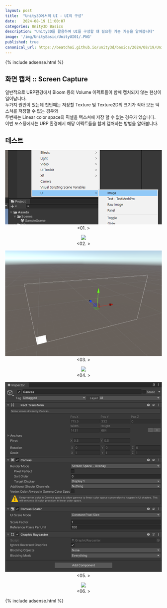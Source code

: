 ```yaml
---
layout: post
title:  "Unity3D에서의 UI - UI의 구성"
date:   2024-08-19 11:00:07
categories: Unity3D Basics
description: "Unity3D를 활용하여 UI를 구성할 떄 필요한 기본 기능을 알아봅니다"
image: '/img/UnityBasic/UnityUI01/.PNG'
published: true
canonical_url: https://beatchoi.github.io/unity3d/basics/2024/08/19/UnityUI01/
---
```

  
  
  {% include adsense.html %}
  
  
## 화면 캡처 :: Screen Capture  
일반적으로 URP환경에서 Bloom 등의 Volume 이펙트들이 함께 캡처되지 않는 현상이 일어납니다.  
두가지 원인이 있는데 첫번째는 저장할 Texture 및 Texture2D의 크기가 작아 모든 텍스쳐를 저장할 수 없는 경우와  
두번째는 Linear color space의 픽셀을 텍스쳐에 저장 할 수 없는 경우가 있습니다.  
이번 포스팅에서는 URP 환경에서 해당 이펙트들을 함께 캡쳐하는 방법을 알아봅니다.  


## 테스트

<p align="center"><img src="/img/UnityBasic/UnityUI01/01.PNG"><br/>
<01. ></p>  
 
<p align="center"><img src="/img/UnityBasic/UnityUI02/02.PNG"><br/>
<02. ></p> 

<p align="center"><img src="/img/UnityBasic/UnityUI01/03.PNG"><br/>
<03. ></p>  
 
<p align="center"><img src="/img/UnityBasic/UnityUI02/04.PNG"><br/>
<04. ></p> 

<p align="center"><img src="/img/UnityBasic/UnityUI01/05.PNG"><br/>
<05. ></p>  
 
<p align="center"><img src="/img/UnityBasic/UnityUI02/06.PNG"><br/>
<06. ></p> 




  
  {% include adsense.html %}



  
  
